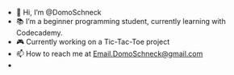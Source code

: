 - 👋 Hi, I’m @DomoSchneck
- 📚 I’m a beginner programming student, currently learning with Codecademy.  
- 🎮 Currently working on a Tic-Tac-Toe project
- 📫 How to reach me at Email.DomoSchneck@gmail.com
- 

<!---
DomoSchneck/DomoSchneck is a ✨ special ✨ repository because its `README.md` (this file) appears on your GitHub profile.
You can click the Preview link to take a look at your changes.
--->
